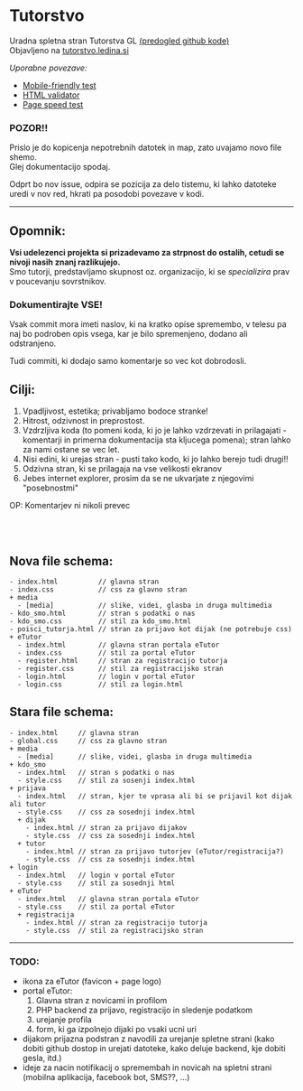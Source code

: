 # Tutorstvo

Uradna spletna stran Tutorstva GL [(predogled github kode)](https://plojyon.github.io/tutorstvo/)  
Objavljeno na [tutorstvo.ledina.si](https://tutorstvo.ledina.si)

*Uporabne povezave:*
+ [Mobile-friendly test](https://search.google.com/test/mobile-friendly)
+ [HTML validator](https://validator.w3.org/)
+ [Page speed test](https://developers.google.com/speed/pagespeed/insights/)

### **POZOR!!**
Prislo je do kopicenja nepotrebnih datotek in map, zato uvajamo novo file shemo.  
Glej dokumentacijo spodaj.  

Odprt bo nov issue, odpira se pozicija za delo tistemu,
ki lahko datoteke uredi v nov red, hkrati pa posodobi povezave v kodi.

---

Opomnik:
--------
**Vsi udelezenci projekta si prizadevamo za strpnost do ostalih,
cetudi se nivoji nasih znanj razlikujejo.**\
Smo tutorji, predstavljamo skupnost oz. organizacijo, ki se *specializira*
prav v poucevanju sovrstnikov.

### Dokumentirajte VSE!
Vsak commit mora imeti naslov, ki na kratko opise spremembo,
v telesu pa naj bo podroben opis vsega, kar je bilo spremenjeno,
dodano ali odstranjeno.

Tudi commiti, ki dodajo samo komentarje so vec kot dobrodosli.


Cilji:
------
1. Vpadljivost, estetika; privabljamo bodoce stranke!
2. Hitrost, odzivnost in preprostost.
3. Vzdrzljiva koda (to pomeni koda, ki jo je lahko vzdrzevati in prilagajati - komentarji in primerna dokumentacija sta kljucega pomena); stran lahko za nami ostane se vec let.
4. Nisi edini, ki urejas stran - pusti tako kodo, ki jo lahko berejo tudi drugi!!
5. Odzivna stran, ki se prilagaja na vse velikosti ekranov
6. Jebes internet explorer, prosim da se ne ukvarjate z njegovimi "posebnostmi"

OP: Komentarjev ni nikoli prevec

<br><br>


## Nova file schema:
```
- index.html          // glavna stran
- index.css           // css za glavno stran
+ media
  - [media]           // slike, videi, glasba in druga multimedia
- kdo_smo.html        // stran s podatki o nas
- kdo_smo.css         // stil za kdo_smo.html
- poisci_tutorja.html // stran za prijavo kot dijak (ne potrebuje css)
+ eTutor
  - index.html        // glavna stran portala eTutor
  - index.css	      // stil za portal eTutor
  - register.html     // stran za registracijo tutorja
  - register.css      // stil za registracijsko stran
  - login.html        // login v portal eTutor
  - login.css         // stil za login.html
```

## Stara file schema:
```
- index.html     // glavna stran
- global.css     // css za glavno stran
+ media
  - [media]      // slike, videi, glasba in druga multimedia
+ kdo_smo
  - index.html   // stran s podatki o nas
  - style.css    // stil za sosenji index.html
+ prijava
  - index.html   // stran, kjer te vprasa ali bi se prijavil kot dijak ali tutor
  - style.css    // css za sosednji index.html
  + dijak
    - index.html // stran za prijavo dijakov
    - style.css  // css za sosednji index.html
  + tutor
    - index.html // stran za prijavo tutorjev (eTutor/registracija?)
    - style.css  // css za sosednji index.html
+ login
  - index.html   // login v portal eTutor
  - style.css    // stil za sosednji html
+ eTutor
  - index.html   // glavna stran portala eTutor
  - style.css	 // stil za portal eTutor
  + registracija
    - index.html // stran za registracijo tutorja
    - style.css  // stil za registracijsko stran
```
---


### TODO:
 - ikona za eTutor (favicon + page logo)
 - portal eTutor:
	1. Glavna stran z novicami in profilom
	2. PHP backend za prijavo, registracijo in sledenje podatkom
	3. urejanje profila
	4. form, ki ga izpolnejo dijaki po vsaki ucni uri
 - dijakom prijazna podstran z navodili za urejanje spletne strani (kako dobiti github dostop in urejati datoteke, kako deluje backend, kje dobiti gesla, itd.)
 - ideje za nacin notifikacij o spremembah in novicah na spletni strani (mobilna aplikacija, facebook bot, SMS??, ...)
